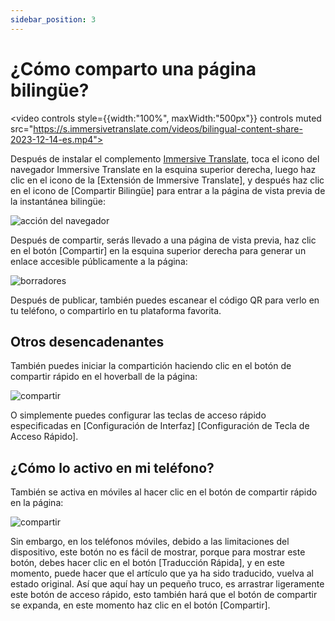 ```yaml
---
sidebar_position: 3
---
```


# ¿Cómo comparto una página bilingüe?
<video
controls style={{width:"100%", maxWidth:"500px"}}
controls
muted
src="https://s.immersivetranslate.com/videos/bilingual-content-share-2023-12-14-es.mp4"></video>

Después de instalar el complemento [Immersive Translate](https://immersivetranslate.com/es), toca el icono del navegador Immersive Translate en la esquina superior derecha, luego haz clic en el icono de la [Extensión de Immersive Translate], y después haz clic en el icono de [Compartir Bilingüe] para entrar a la página de vista previa de la instantánea bilingüe:

<img src="https://s.immersivetranslate.com/assets/20240119shareBilingualPage_1.jpg" alt="acción del navegador" />

Después de compartir, serás llevado a una página de vista previa, haz clic en el botón [Compartir] en la esquina superior derecha para generar un enlace accesible públicamente a la página:

<img src="https://s.immersivetranslate.com/assets/20240119shareBilingualPage_2.jpg" alt="borradores" />

Después de publicar, también puedes escanear el código QR para verlo en tu teléfono, o compartirlo en tu plataforma favorita.

## Otros desencadenantes

También puedes iniciar la compartición haciendo clic en el botón de compartir rápido en el hoverball de la página:

<img src="https://s.immersivetranslate.com/assets/20240119shareBilingualPage_1.jpg" alt="compartir" />

O simplemente puedes configurar las teclas de acceso rápido especificadas en [Configuración de Interfaz] [Configuración de Tecla de Acceso Rápido].


## ¿Cómo lo activo en mi teléfono?

También se activa en móviles al hacer clic en el botón de compartir rápido en la página:

<img src="https://s.immersivetranslate.com/assets/20240119shareBilingualPage_1.jpg" alt="compartir" />

Sin embargo, en los teléfonos móviles, debido a las limitaciones del dispositivo, este botón no es fácil de mostrar, porque para mostrar este botón, debes hacer clic en el botón [Traducción Rápida], y en este momento, puede hacer que el artículo que ya ha sido traducido, vuelva al estado original. Así que aquí hay un pequeño truco, es arrastrar ligeramente este botón de acceso rápido, esto también hará que el botón de compartir se expanda, en este momento haz clic en el botón [Compartir].